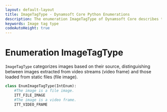 ```yaml
---
layout: default-layout
title: ImageTagType - Dynamsoft Core Python Enumerations
description: The enumeration ImageTagType of Dynamsoft Core describes the types of image tags.
keywords: Image tag type
codeAutoHeight: true
---
```


# Enumeration ImageTagType

`ImageTagType` categorizes images based on their source, distinguishing between images extracted from video streams (video frame) and those loaded from static files (file image).

```python
class EnumImageTagType(IntEnum):
    #The image is a file image.
    ITT_FILE_IMAGE
    #The image is a video frame.
    ITT_VIDEO_FRAME
```